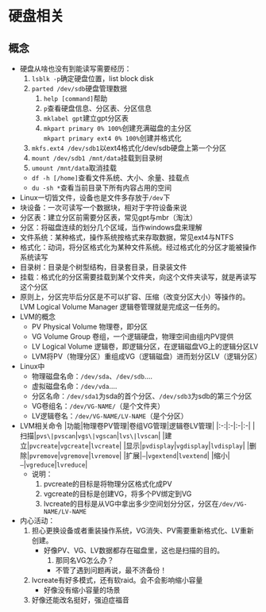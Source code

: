 # 硬盘相关
## 概念
* 硬盘从啥也没有到能读写需要经历：
  1. `lsblk -p`确定硬盘位置，list block disk
  2. `parted /dev/sdb`硬盘管理数据
     1. `help [command]`帮助
     2. `p`查看硬盘信息、分区表、分区信息
     3. `mklabel gpt`建立gpt分区表
     4. `mkpart primary 0% 100%`创建充满磁盘的主分区<br>
        `mkpart primary ext4 0% 100%`创建并格式化
  3. `mkfs.ext4 /dev/sdb1`以ext4格式化/dev/sdb硬盘上第一个分区
  4. `mount /dev/sdb1 /mnt/data`挂载到目录树
  5. `umount /mnt/data`取消挂载
  * `df -h [/home]`查看文件系统、大小、余量、挂载点
  * `du -sh *`查看当前目录下所有内容占用的空间
* Linux一切皆文件，设备也是文件多存放于`/dev`下
* 块设备：一次可读写一个数据块，相对于字符设备来说
* 分区表：建立分区前需要分区表，常见gpt与mbr（淘汰）
* 分区：将磁盘连续的划分几个区域，当作windows盘来理解
* 文件系统：某种格式，操作系统按格式来存取数据，常见ext4与NTFS
* 格式化：动词，将分区格式化为某种文件系统。经过格式化的分区才能被操作系统读写
* 目录树：目录是个树型结构，目录套目录，目录装文件
* 挂载：格式化的分区需要挂载到某个文件夹，向这个文件夹读写，就是再读写这个分区
* 原则上，分区完毕后分区是不可以扩容、压缩（改变分区大小）等操作的。<br>
  LVM Logical Volume Manager 逻辑卷管理就是完成这一任务的。
* LVM的概念
  * PV Physical Volume 物理卷，即分区
  * VG Volume Group 卷组，一个逻辑硬盘，物理空间由组内PV提供
  * LV Logical Volume 逻辑卷，即逻辑分区，在逻辑磁盘VG上的逻辑分区LV
  * LVM将PV（物理分区）重组成VG（逻辑磁盘）进而划分区LV（逻辑分区）
* Linux中
  * 物理磁盘名命：`/dev/sda`、`/dev/sdb`....
  * 虚拟磁盘名命：`/dev/vda`....
  * 分区名命：`/dev/sda1`为sda的首个分区、`/dev/sdb3`为sdb的第三个分区
  * VG卷组名：`/dev/VG-NAME/`（是个文件夹）
  * LV逻辑卷名：`/dev/VG-NAME/LV-NAME`（是个分区）
* LVM相关命令
  |功能|物理卷PV管理|卷组VG管理|逻辑卷LV管理|
  |:-:|:-|:-|:-|
  |扫描|`pvs\|pvscan`|`vgs\|vgscan`|`lvs\|lvscan`|
  |建立|`pvcreate`|`vgcreate`|`lvcreate`|
  |显示|`pvdisplay`|`vgdisplay`|`lvdisplay`|
  |删除|`pvremove`|`vgremove`|`lvremove`|
  |扩展|`—`|`vgextend`|`lvextend`|
  |缩小|`—`|`vgreduce`|`lvreduce`|
  * 说明：
    1. pvcreate的目标是将物理分区格式化成PV
    2. vgcreate的目标是创建VG，将多个PV绑定到VG
    3. lvcreate的目标是从VG中拿出多少空间划分分区，分区在`/dev/VG-NAME/LV-NAME`
* 内心活动：
  1. 担心更换设备或者重装操作系统，VG消失、PV需要重新格式化、LV重新创建。
     * 好像PV、VG、LV数据都存在磁盘里，这也是扫描的目的。
       1. 那同名VG怎么办？
       * 不管了遇到问题再说，最不济备份！
  2. lvcreate有好多模式，还有软raid。会不会影响缩小容量
     * 好像没有缩小容量的场景
  3. 好像还能改名挺好，强迫症福音
